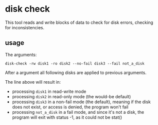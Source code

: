 # disk check
This tool reads and write blocks of data to check for disk errors, checking for inconsistencies.

## usage
The arguments:
```
disk-check -rw disk1 -ro disk2 --no-fail disk3 --fail not_a_disk
```
After a argument all following disks are applied to previous arguments.

The line above will result in:
- processing `disk1` in read-write mode
- processing `disk2` in read-only mode (the would-be default)
- processing `disk3` in a non-fail mode (the default), meaning if the disk does not exist, or access is denied, the program won't fail
- processing `not_a_disk` in a fail mode, and since it's not a disk, the program will exit with status -1, as it could not be stat()
